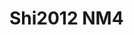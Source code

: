 <a name="material" />

# Shi2012 NM4
<script type="application/ld+json">
  {
    "@context": "https://schema.org/",
    "@type": "ChemicalSubstance",
    "http://purl.org/dc/terms/conformsTo":
      {
        "@type": "CreativeWork",
        "@id": "https://bioschemas.org/profiles/ChemicalSubstance/0.4-RELEASE/"
      },
    "@id": "https://egonw.github.io/nanowiki/nanowiki144.html#material",
    "name": "Shi2012 NM4",
    "sameAs": "http://127.0.0.1/mediawiki/index.php/Special:URIResolver/Shi2012_NM4"
  }
</script>

